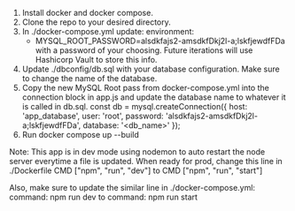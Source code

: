 1. Install docker and docker compose.
2. Clone the repo to your desired directory.
3. In ./docker-compose.yml update:
    environment:
      - MYSQL_ROOT_PASSWORD=alsdkfajs2-amsdkfDkj2l-a;lskfjewdfFDa
      with a password of your choosing. Future iterations will use Hashicorp Vault to store this info. 
4. Update ./dbconfig/db.sql with your database configuration. Make sure to change the name of the database.
5. Copy the new MySQL Root pass from docker-compose.yml into the connection block in app.js and update the database name to whatever it is called in db.sql. 
    const db = mysql.createConnection({
    host: 'app_database',
    user: 'root',
    password: 'alsdkfajs2-amsdkfDkj2l-a;lskfjewdfFDa',
    database: '<db_name>'
    });
6. Run docker compose up --build
 
Note: This app is in dev mode using nodemon to auto restart the node server everytime a file is updated. When ready for prod, change this line in ./Dockerfile
    CMD ["npm", "run", "dev"]
to 
    CMD ["npm", "run", "start"]

Also, make sure to update the similar line in ./docker-compose.yml: 
    command: npm run dev 
to 
    command: npm run start


    
